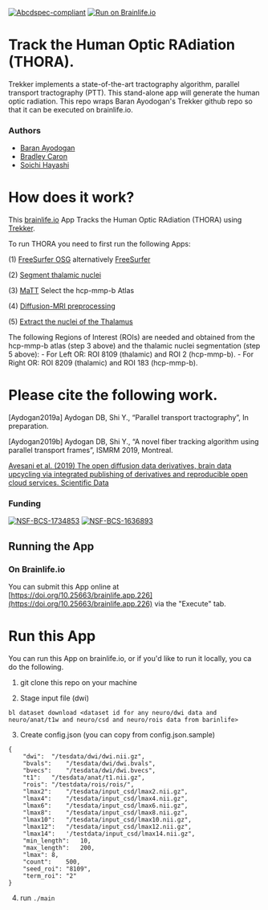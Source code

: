 [![Abcdspec-compliant](https://img.shields.io/badge/ABCD_Spec-v1.1-green.svg)](https://github.com/brain-life/abcd-spec)
[![Run on Brainlife.io](https://img.shields.io/badge/Brainlife-brainlife.app.226-blue.svg)](https://doi.org/10.25663/brainlife.app.226)

# Track the Human Optic RAdiation (THORA).

Trekker implements a state-of-the-art tractography algorithm, parallel transport tractography (PTT). This stand-alone app will generate the human optic radiation. This repo wraps Baran Ayodogan's Trekker github repo so that it can be executed on brainlife.io. 

### Authors
- [Baran Ayodogan](baran.aydogan@aalto.fi)
- [Bradley Caron](bacaron@iu.edu)
- [Soichi Hayashi](hayashis@iu.edu)

# How does it work?

This [brainlife.io](brainlife.io/apps) App Tracks the Human Optic RAdiation (THORA) using [Trekker](https://dmritrekker.github.io). 

To run THORA you need to first run the following Apps: 

  (1) [FreeSurfer OSG](https://doi.org/10.25663/bl.app.49) alternatively [FreeSurfer](https://doi.org/10.25663/bl.app.0) 

  (2) [Segment thalamic nuclei](https://doi.org/10.25663/brainlife.app.222) 
  
  (3) [MaTT](https://doi.org/10.25663/bl.app.23) Select the hcp-mmp-b Atlas 
  
  (4) [Diffusion-MRI preprocessing](https://doi.org/10.25663/bl.app.68) 
 
  (5) [Extract the nuclei of the Thalamus](https://doi.org/10.25663/brainlife.app.223) 
  
The following Regions of Interest (ROIs) are needed and obtained from the hcp-mmp-b atlas (step 3 above) and the thalamic nuclei segmentation (step 5 above): - For Left OR: ROI 8109 (thalamic) and ROI 2 (hcp-mmp-b). - For Right OR: ROI 8209 (thalamic) and ROI 183 (hcp-mmp-b).

# Please cite the following work.

[Aydogan2019a]	Aydogan DB, Shi Y., “Parallel transport tractography”, In preparation.

[Aydogan2019b]	Aydogan DB, Shi Y., “A novel fiber tracking algorithm using parallel transport frames”, ISMRM 2019, Montreal.

[Avesani et al. (2019) The open diffusion data derivatives, brain data upcycling via integrated publishing of derivatives and reproducible open cloud services. Scientific Data](https://doi.org/10.1038/s41597-019-0073-y)

### Funding 
[![NSF-BCS-1734853](https://img.shields.io/badge/NSF_BCS-1734853-blue.svg)](https://nsf.gov/awardsearch/showAward?AWD_ID=1734853)
[![NSF-BCS-1636893](https://img.shields.io/badge/NSF_BCS-1636893-blue.svg)](https://nsf.gov/awardsearch/showAward?AWD_ID=1636893)

## Running the App 

### On Brainlife.io

You can submit this App online at [https://doi.org/10.25663/brainlife.app.226](https://doi.org/10.25663/brainlife.app.226) via the "Execute" tab.

# Run this App

You can run this App on brainlife.io, or if you'd like to run it locally, you ca do the following.

1) git clone this repo on your machine

2) Stage input file (dwi)

```
bl dataset download <dataset id for any neuro/dwi data and neuro/anat/t1w and neuro/csd and neuro/rois data from barinlife>
```

3) Create config.json (you can copy from config.json.sample)

```
{
	"dwi":	"/tesdata/dwi/dwi.nii.gz",
	"bvals":	"/tesdata/dwi/dwi.bvals",
	"bvecs":	"/tesdata/dwi/dwi.bvecs",
	"t1":	"/tesdata/anat/t1.nii.gz",
	"rois":	"/testdata/rois/rois/",
	"lmax2":	"/tesdata/input_csd/lmax2.nii.gz",
	"lmax4":	"/tesdata/input_csd/lmax4.nii.gz",
	"lmax6":	"/tesdata/input_csd/lmax6.nii.gz",
	"lmax8":	"/tesdata/input_csd/lmax8.nii.gz",
	"lmax10":	"/tesdata/input_csd/lmax10.nii.gz",
	"lmax12":	"/tesdata/input_csd/lmax12.nii.gz",
	"lmax14":	'/testdata/input_csd/lmax14.nii.gz",
	"min_length":	10,
	"max_length":	200,
	"lmax":	8,
	"count":	500,
	"seed_roi":	"8109",
	"term_roi":	"2"
}
```

4) run `./main`
